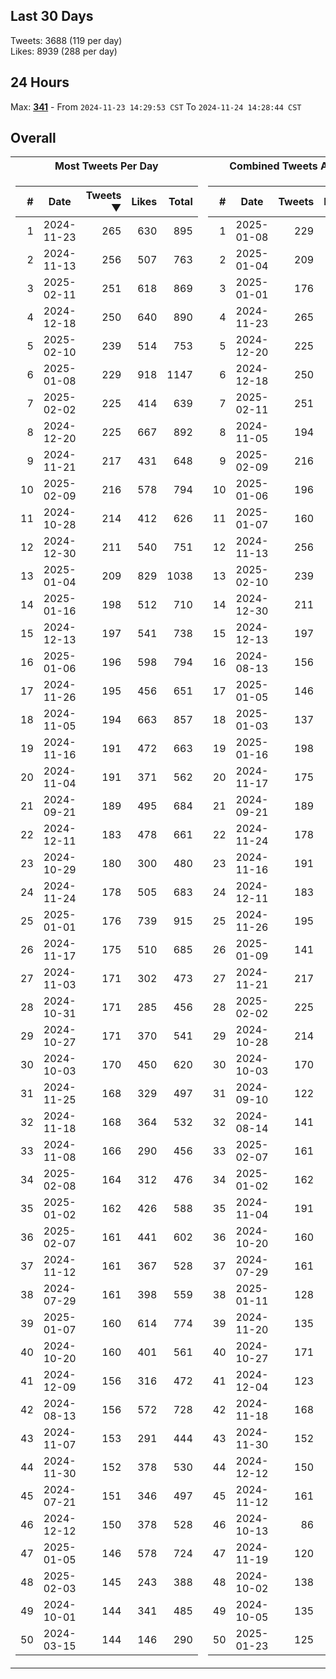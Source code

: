 ## Last 30 Days
Tweets: 3688 (119 per day)\
Likes: 8939 (288 per day)

## 24 Hours
Max: [**341**](../misc/most-tweets_24-hr.csv) - From `2024-11-23 14:29:53 CST` To `2024-11-24 14:28:44 CST`

## Overall
<table>
<tr><th>Most Tweets Per Day</th><th>Combined Tweets And Likes</th></tr><tr><td>


|#|Date|Tweets ▼|Likes|Total|
|--:|--|--:|--:|--:|
|1|2024-11-23|265|630|895|
|2|2024-11-13|256|507|763|
|3|2025-02-11|251|618|869|
|4|2024-12-18|250|640|890|
|5|2025-02-10|239|514|753|
|6|2025-01-08|229|918|1147|
|7|2025-02-02|225|414|639|
|8|2024-12-20|225|667|892|
|9|2024-11-21|217|431|648|
|10|2025-02-09|216|578|794|
|11|2024-10-28|214|412|626|
|12|2024-12-30|211|540|751|
|13|2025-01-04|209|829|1038|
|14|2025-01-16|198|512|710|
|15|2024-12-13|197|541|738|
|16|2025-01-06|196|598|794|
|17|2024-11-26|195|456|651|
|18|2024-11-05|194|663|857|
|19|2024-11-16|191|472|663|
|20|2024-11-04|191|371|562|
|21|2024-09-21|189|495|684|
|22|2024-12-11|183|478|661|
|23|2024-10-29|180|300|480|
|24|2024-11-24|178|505|683|
|25|2025-01-01|176|739|915|
|26|2024-11-17|175|510|685|
|27|2024-11-03|171|302|473|
|28|2024-10-31|171|285|456|
|29|2024-10-27|171|370|541|
|30|2024-10-03|170|450|620|
|31|2024-11-25|168|329|497|
|32|2024-11-18|168|364|532|
|33|2024-11-08|166|290|456|
|34|2025-02-08|164|312|476|
|35|2025-01-02|162|426|588|
|36|2025-02-07|161|441|602|
|37|2024-11-12|161|367|528|
|38|2024-07-29|161|398|559|
|39|2025-01-07|160|614|774|
|40|2024-10-20|160|401|561|
|41|2024-12-09|156|316|472|
|42|2024-08-13|156|572|728|
|43|2024-11-07|153|291|444|
|44|2024-11-30|152|378|530|
|45|2024-07-21|151|346|497|
|46|2024-12-12|150|378|528|
|47|2025-01-05|146|578|724|
|48|2025-02-03|145|243|388|
|49|2024-10-01|144|341|485|
|50|2024-03-15|144|146|290|

</td><td>


|#|Date|Tweets|Likes|Total ▼|
|--:|--|--:|--:|--:|
|1|2025-01-08|229|918|1147|
|2|2025-01-04|209|829|1038|
|3|2025-01-01|176|739|915|
|4|2024-11-23|265|630|895|
|5|2024-12-20|225|667|892|
|6|2024-12-18|250|640|890|
|7|2025-02-11|251|618|869|
|8|2024-11-05|194|663|857|
|9|2025-02-09|216|578|794|
|10|2025-01-06|196|598|794|
|11|2025-01-07|160|614|774|
|12|2024-11-13|256|507|763|
|13|2025-02-10|239|514|753|
|14|2024-12-30|211|540|751|
|15|2024-12-13|197|541|738|
|16|2024-08-13|156|572|728|
|17|2025-01-05|146|578|724|
|18|2025-01-03|137|585|722|
|19|2025-01-16|198|512|710|
|20|2024-11-17|175|510|685|
|21|2024-09-21|189|495|684|
|22|2024-11-24|178|505|683|
|23|2024-11-16|191|472|663|
|24|2024-12-11|183|478|661|
|25|2024-11-26|195|456|651|
|26|2025-01-09|141|508|649|
|27|2024-11-21|217|431|648|
|28|2025-02-02|225|414|639|
|29|2024-10-28|214|412|626|
|30|2024-10-03|170|450|620|
|31|2024-09-10|122|495|617|
|32|2024-08-14|141|466|607|
|33|2025-02-07|161|441|602|
|34|2025-01-02|162|426|588|
|35|2024-11-04|191|371|562|
|36|2024-10-20|160|401|561|
|37|2024-07-29|161|398|559|
|38|2025-01-11|128|426|554|
|39|2024-11-20|135|412|547|
|40|2024-10-27|171|370|541|
|41|2024-12-04|123|410|533|
|42|2024-11-18|168|364|532|
|43|2024-11-30|152|378|530|
|44|2024-12-12|150|378|528|
|45|2024-11-12|161|367|528|
|46|2024-10-13|86|438|524|
|47|2024-11-19|120|402|522|
|48|2024-10-02|138|382|520|
|49|2024-10-05|135|382|517|
|50|2025-01-23|125|385|510|

</td><tr>
</table>

